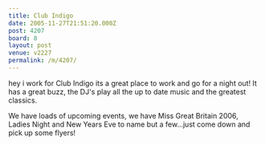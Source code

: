```yaml
---
title: Club Indigo
date: 2005-11-27T21:51:20.000Z
post: 4207
board: 8
layout: post
venue: v2227
permalink: /m/4207/
---
```

hey i work for Club Indigo its a great place to work and go for a night out! It has a great buzz, the DJ's play all the up to date music and the greatest classics. 

We have loads of upcoming events, we have Miss Great Britain 2006, Ladies Night and New Years Eve to name but a few...just come down and pick up some flyers!

